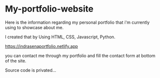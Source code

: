 # My-portfolio-website


Here is the information regarding my personal portfolio that i'm currently using to showcase about me.

I created that by Using HTML, CSS, Javascript, Python.

https://indrasenaportfolio.netlify.app


you can contact me through my portfolio and fill the contact form at bottom of the site.


Source code is privated...
